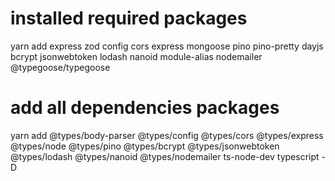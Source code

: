 # installed required packages

yarn add express zod config cors express mongoose pino pino-pretty dayjs bcrypt jsonwebtoken lodash nanoid module-alias nodemailer @typegoose/typegoose

# add all dependencies packages

yarn add @types/body-parser @types/config @types/cors @types/express @types/node @types/pino @types/bcrypt @types/jsonwebtoken @types/lodash @types/nanoid @types/nodemailer ts-node-dev typescript -D
